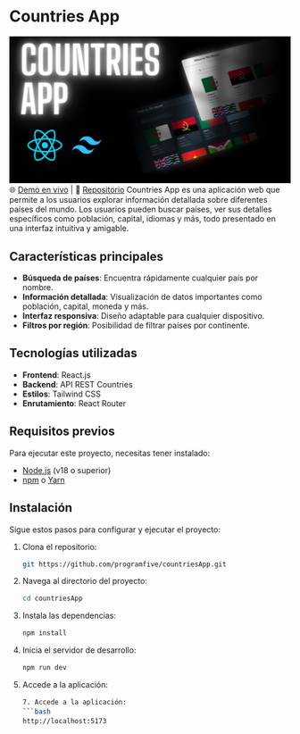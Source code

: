 # **Countries App**
![Mockup de la aplicación](/public/countries-app.png)
🌐 [Demo en vivo](https://countries-app-rho-six.vercel.app/) | 📝 [Repositorio](https://github.com/programfive/countriesApp.git)
Countries App es una aplicación web que permite a los usuarios explorar información detallada sobre diferentes países del mundo. Los usuarios pueden buscar países, ver sus detalles específicos como población, capital, idiomas y más, todo presentado en una interfaz intuitiva y amigable.

## **Características principales**
- **Búsqueda de países**: Encuentra rápidamente cualquier país por nombre.
- **Información detallada**: Visualización de datos importantes como población, capital, moneda y más.
- **Interfaz responsiva**: Diseño adaptable para cualquier dispositivo.
- **Filtros por región**: Posibilidad de filtrar países por continente.

## **Tecnologías utilizadas**
- **Frontend**: React.js
- **Backend**: API REST Countries
- **Estilos**: Tailwind CSS
- **Enrutamiento**: React Router

## **Requisitos previos**
Para ejecutar este proyecto, necesitas tener instalado:
- [Node.js](https://nodejs.org/) (v18 o superior)
- [npm](https://www.npmjs.com/) o [Yarn](https://yarnpkg.com/)

## **Instalación**
Sigue estos pasos para configurar y ejecutar el proyecto:

1. Clona el repositorio:
    ```bash
    git https://github.com/programfive/countriesApp.git

2. Navega al directorio del proyecto:
   ```bash
   cd countriesApp
3. Instala las dependencias:
   ```bash
   npm install
4. Inicia el servidor de desarrollo:
   ```bash
   npm run dev
7. Accede a la aplicación:
   ```bash
   7. Accede a la aplicación:
   ```bash
   http://localhost:5173
